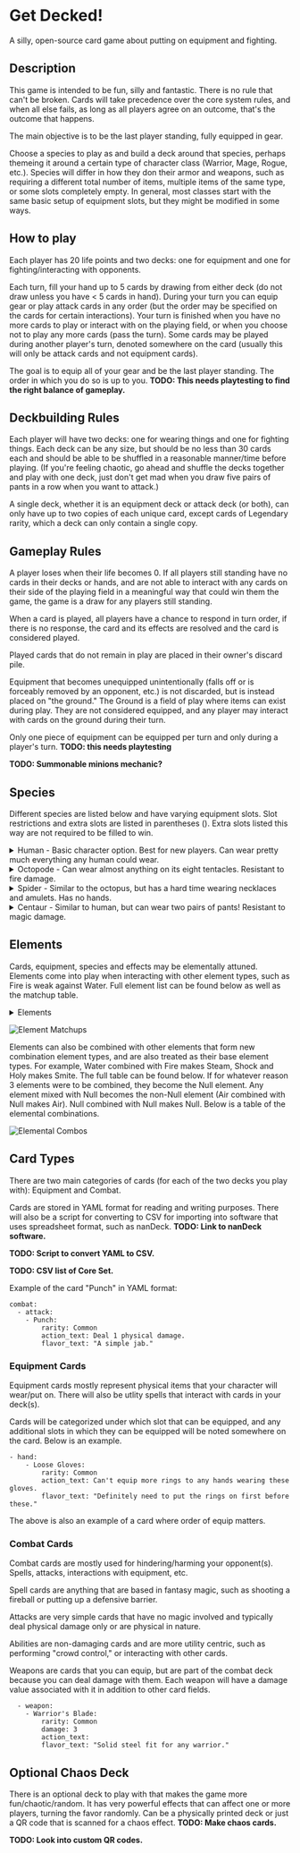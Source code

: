 # Get Decked!

A silly, open-source card game about putting on equipment and fighting.

## Description

This game is intended to be fun, silly and fantastic. There is no rule that can't be broken. Cards will take precedence over the core system rules, and when all else fails, as long as all players agree on an outcome, that's the outcome that happens.

The main objective is to be the last player standing, fully equipped in gear.

Choose a species to play as and build a deck around that species, perhaps themeing it around a certain type of character class (Warrior, Mage, Rogue, etc.). Species will differ in how they don their armor and weapons, such as requiring a different total number of items, multiple items of the same type, or some slots completely empty. In general, most classes start with the same basic setup of equipment slots, but they might be modified in some ways.

## How to play

Each player has 20 life points and two decks: one for equipment and one for fighting/interacting with opponents. 

Each turn, fill your hand up to 5 cards by drawing from either deck (do not draw unless you have < 5 cards in hand). During your turn you can equip gear or play attack cards in any order (but the order may be specified on the cards for certain interactions). Your turn is finished when you have no more cards to play or interact with on the playing field, or when you choose not to play any more cards (pass the turn). Some cards may be played during another player's turn, denoted somewhere on the card (usually this will only be attack cards and not equipment cards).

The goal is to equip all of your gear and be the last player standing. The order in which you do so is up to you. **TODO: This needs playtesting to find the right balance of gameplay.**

## Deckbuilding Rules

Each player will have two decks: one for wearing things and one for fighting things. Each deck can be any size, but should be no less than 30 cards each and should be able to be shuffled in a reasonable manner/time before playing. (If you're feeling chaotic, go ahead and shuffle the decks together and play with one deck, just don't get mad when you draw five pairs of pants in a row when you want to attack.)

A single deck, whether it is an equipment deck or attack deck (or both), can only have up to two copies of each unique card, except cards of Legendary rarity, which a deck can only contain a single copy.

## Gameplay Rules

A player loses when their life becomes 0. If all players still standing have no cards in their decks or hands, and are not able to interact with any cards on their side of the playing field in a meaningful way that could win them the game, the game is a draw for any players still standing.

When a card is played, all players have a chance to respond in turn order, if there is no response, the card and its effects are resolved and the card is considered played.

Played cards that do not remain in play are placed in their owner's discard pile.

Equipment that becomes unequipped unintentionally (falls off or is forceably removed by an opponent, etc.) is not discarded, but is instead placed on "the ground." The Ground is a field of play where items can exist during play. They are not considered equipped, and any player may interact with cards on the ground during their turn.

Only one piece of equipment can be equipped per turn and only during a player's turn. **TODO: this needs playtesting**

**TODO: Summonable minions mechanic?**

## Species

Different species are listed below and have varying equipment slots. Slot restrictions and extra slots are listed in parentheses (). Extra slots listed this way are not required to be filled to win.

<details>
  <summary>Human - Basic character option. Best for new players. Can wear pretty much everything any human could wear.</summary>
  
  Class: Humanoid

  - Head (eyes, ears, nose, lips, face) (can also wear pants items on head)
  - Neck (can wear any number of necklaces, but for each added necklace **TODO: some sort of hinderance goes here**)
  - Shoulders (can wear two different shoulder items at half the potency of their effects)
  - Chest (can wear multiple thin layers underneath armor)
  - Waist (same as neck slot)
  - Legs
  - (Wrists) (can wear multiple lightweight wrists such as bracelets)
  - Hands (can wear two different gloves at half the potency of each of their effects)
  - Finger x2 (Finger x6)
  - Feet (Can wear two different feet items at half the potency of their effects) (Ankle x2 similar to wrists) (Toe x10)

</details>

<details>
  <summary>Octopode - Can wear almost anything on its eight tentacles. Resistant to fire damage.</summary>

  Class: Cephalopod
  
  - Head (eyes, beak, face)
  - Neck/Waist (can wear any number of necklaces, but for each added necklace **TODO: some sort of hinderance goes here**)
  - Tentacle x8 (can wear and hold just about anything on a tentacle)

</details>

<details>
  <summary>Spider - Similar to the octopus, but has a hard time wearing necklaces and amulets. Has no hands.</summary>

  Class: Arthropod
  
  - Head (fangs, face, eyes)
  - Neck (Flip coin for each necklace worn. A result of 'Tails' causes the necklace to fall off)
  - Leg x8 (Can wear anything, can't hold anything)

</details>

<details>
  <summary>Centaur - Similar to human, but can wear two pairs of pants! Resistant to magic damage.</summary>

  Class: Humanoid, Horseanoid
  
  - Head (eyes, ears, nose, lips, face) (can also wear pants items on head)
  - Neck (can wear any number of necklaces, but for each added necklace **TODO: some sort of hinderance goes here**)
  - Shoulders (can wear two different shoulder items at half the potency of their effects)
  - Chest (can wear multiple thin layers underneath armor)
  - Waist (same as neck slot)
  - Legs x2 (Both leg slots can filled with 1 horse armor, or 2 horse armors at half their potency)
  - (Wrists) (can wear multiple lightweight wrists such as bracelets)
  - Hands
  - Finger x2 (Finger x6)
  - Feet (Can wear 4 different feet items at 1/4 the potency of their effects) (Ankle x2 similar to wrists)

</details>

## Elements

Cards, equipment, species and effects may be elementally attuned. Elements come into play when interacting with other element types, such as Fire is weak against Water. Full element list can be found below as well as the matchup table.

<details>
  <summary>Elements</summary>
  
  - Earth
  - Air  
  - Fire
  - Water
  - Nature
  - Shock
  - Ice
  - Holy
  - Dark
  - Arcane
  - Null

</details>

![Element Matchups](https://github.com/Nopfed/get-decked/assets/15887241/4437306e-a0f0-46e5-823e-fa919364d1ef)


Elements can also be combined with other elements that form new combination element types, and are also treated as their base element types. For example, Water combined with Fire makes Steam, Shock and Holy makes Smite. The full table can be found below. If for whatever reason 3 elements were to be combined, they become the Null element. Any element mixed with Null becomes the non-Null element (Air combined with Null makes Air). Null combined with Null makes Null. Below is a table of the elemental combinations. 

![Elemental Combos](https://github.com/Nopfed/get-decked/assets/15887241/c141b6aa-aef3-42d1-8dfd-2718ec7fc234)


## Card Types

There are two main categories of cards (for each of the two decks you play with): Equipment and Combat.

Cards are stored in YAML format for reading and writing purposes. There will also be a script for converting to CSV for importing into software that uses spreadsheet format, such as nanDeck. **TODO: Link to nanDeck software.**

**TODO: Script to convert YAML to CSV.**

**TODO: CSV list of Core Set.**

Example of the card "Punch" in YAML format:

```
combat:
  - attack:
    - Punch:
        rarity: Common
        action_text: Deal 1 physical damage.
        flavor_text: "A simple jab."

```

### Equipment Cards

Equipment cards mostly represent physical items that your character will wear/put on. There will also be utlity spells that interact with cards in your deck(s).

Cards will be categorized under which slot that can be equipped, and any additional slots in which they can be equipped will be noted somewhere on the card. Below is an example.

```
- hand:
    - Loose Gloves:
        rarity: Common
        action_text: Can't equip more rings to any hands wearing these gloves.
        flavor_text: "Definitely need to put the rings on first before these."
```

The above is also an example of a card where order of equip matters.

### Combat Cards

Combat cards are mostly used for hindering/harming your opponent(s). Spells, attacks, interactions with equipment, etc.

Spell cards are anything that are based in fantasy magic, such as shooting a fireball or putting up a defensive barrier.

Attacks are very simple cards that have no magic involved and typically deal physical damage only or are physical in nature.

Abilities are non-damaging cards and are more utility centric, such as performing "crowd control," or interacting with other cards.

Weapons are cards that you can equip, but are part of the combat deck because you can deal damage with them. Each weapon will have a damage value associated with it in addition to other card fields.

```
  - weapon:
    - Warrior's Blade:
        rarity: Common
        damage: 3
        action_text: 
        flavor_text: "Solid steel fit for any warrior."
```

## Optional Chaos Deck

There is an optional deck to play with that makes the game more fun/chaotic/random. It has very powerful effects that can affect one or more players, turning the favor randomly. Can be a physically printed deck or just a QR code that is scanned for a chaos effect. **TODO: Make chaos cards.**

**TODO: Look into custom QR codes.**
